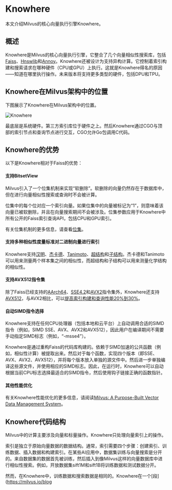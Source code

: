 # Knowhere

本文介绍Milvus的核心向量执行引擎Knowhere。

## 概述

Knowhere是Milvus的核心向量执行引擎，它整合了几个向量相似性搜索库，包括[Faiss](https://github.com/facebookresearch/faiss)、[Hnswlib](https://github.com/nmslib/hnswlib)和[Annoy](https://github.com/spotify/annoy)。Knowhere还被设计为支持异构计算。它控制着索引构建和搜索请求在哪种硬件（CPU或GPU）上执行。这就是Knowhere得名的原因——知道在哪里执行操作。未来版本将支持更多类型的硬件，包括DPU和TPU。

## Knowhere在Milvus架构中的位置

下图展示了Knowhere在Milvus架构中的位置。

![Knowhere](/knowhere_architecture.png "Knowhere在Milvus架构中的位置。")

最底层是系统硬件。第三方索引库位于硬件之上。然后Knowhere通过CGO与顶部的索引节点和查询节点进行交互，CGO允许Go包调用C代码。

## Knowhere的优势

以下是Knowhere相对于Faiss的优势：

#### 支持BitsetView

Milvus引入了一个位集机制来实现“软删除”。软删除的向量仍然存在于数据库中，但在进行向量相似性搜索或查询时不会被计算。

位集中的每个位对应一个索引向量。如果位集中的向量被标记为“1”，则意味着该向量已被软删除，并且在向量搜索期间不会被涉及。位集参数应用于Knowhere中所有公开的Faiss索引查询API，包括CPU和GPU索引。

有关位集机制的更多信息，请查看[位集](bitset.md)。

#### 支持多种相似性度量标准对二进制向量进行索引

Knowhere支持[汉明](metric.md#汉明距离)、[杰卡德](metric.md#杰卡德距离)、[Tanimoto](metric.md#Tanimoto距离)、[超结构](metric.md#超结构)和[子结构](metric.md#子结构)。杰卡德和Tanimoto可以用来测量两个样本集之间的相似性，而超结构和子结构可以用来测量化学结构的相似性。

#### 支持AVX512指令集

除了Faiss已经支持的[AArch64](https://en.wikipedia.org/wiki/AArch64)、[SSE4.2](https://en.wikipedia.org/wiki/SSE4#SSE4.2)和[AVX2](https://en.wikipedia.org/wiki/Advanced_Vector_Extensions)指令集外，Knowhere还支持[AVX512](https://en.wikipedia.org/wiki/AVX-512)，与AVX2相比，可以[提高索引构建和查询性能20%到30%](https://milvus.io/blog/milvus-performance-AVX-512-vs-AVX2.md)。

#### 自动SIMD指令选择

Knowhere支持在任何CPU处理器（包括本地和云平台）上自动调用合适的SIMD指令（例如，SIMD SSE、AVX、AVX2和AVX512），因此用户在编译期间不需要手动指定SIMD标志（例如，“-msse4”）。

Knowhere是通过重构Faiss的代码库构建的。依赖于SIMD加速的公共函数（例如，相似性计算）被提取出来。然后对于每个函数，实现四个版本（即SSE、AVX、AVX2、AVX512），并将每个版本放入单独的源文件中。然后进一步单独编译这些源文件，并使用相应的SIMD标志。因此，在运行时，Knowhere可以自动根据当前CPU标志选择最适合的SIMD指令，然后使用钩子链接正确的函数指针。

#### 其他性能优化

有关Knowhere性能优化的更多信息，请阅读[Milvus: A Purpose-Built Vector Data Management System](https://www.cs.purdue.edu/homes/csjgwang/pubs/SIGMOD21_Milvus.pdf)。

## Knowhere代码结构

Milvus中的计算主要涉及向量和标量操作。Knowhere只处理向量索引上的操作。

索引是独立于原始向量数据的数据结构。通常，索引需要四个步骤：创建索引、训练数据、插入数据和构建索引。在某些AI应用中，数据集训练与向量搜索是分开的。来自数据集的数据首先被训练，然后插入到像Milvus这样的向量数据库中进行相似性搜索。例如，开放数据集sift1M和sift1B将训练数据和测试数据分开。

然而，在Knowhere中，训练数据和搜索数据是相同的。Knowhere在一个[段](https://milvus.io/blog